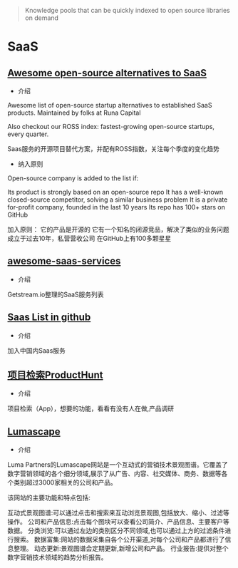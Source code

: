 > Knowledge pools that can be quickly indexed to open source libraries on demand

# SaaS

## [Awesome open-source alternatives to SaaS](https://github.com/RunaCapital/awesome-oss-alternatives)

- 介绍

Awesome list of open-source startup alternatives to established SaaS products. Maintained by folks at Runa Capital

Also checkout our ROSS index: fastest-growing open-source startups, every quarter.

Saas服务的开源项目替代方案，并配有ROSS指数，关注每个季度的变化趋势

- 纳入原则
  
Open-source company is added to the list if:

Its product is strongly based on an open-source repo
It has a well-known closed-source competitor, solving a similar business problem
It is a private for-profit company, founded in the last 10 years
Its repo has 100+ stars on GitHub

加入原则：
它的产品是开源的
它有一个知名的闭源竞品，解决了类似的业务问题
成立于过去10年，私营营收公司
在GitHub上有100多颗星星

## [awesome-saas-services](https://github.com/GetStream/awesome-saas-services)

- 介绍

Getstream.io整理的SaaS服务列表

## [Saas List in github](https://github.com/georgezouq/awesome-saas)

- 介绍

加入中国内Saas服务

## [项目检索ProductHunt](https://www.producthunt.com/)

- 介绍
  
项目检索（App），想要的功能，看看有没有人在做,产品调研

## [Lumascape](https://lumapartners.com/lumascapes/)

- 介绍

Luma Partners的Lumascape网站是一个互动式的营销技术景观图谱。它覆盖了数字营销领域的各个细分领域,展示了从广告、内容、社交媒体、商务、数据等各个类别超过3000家相关的公司和产品。

该网站的主要功能和特点包括:

互动式景观图谱:可以通过点击和搜索来互动浏览景观图,包括放大、缩小、过滤等操作。
公司和产品信息:点击每个图块可以查看公司简介、产品信息、主要客户等数据。
分类浏览:可以通过左边的类别区分不同领域,也可以通过上方的过滤条件进行搜索。
数据富集:网站的数据采集自各个公开渠道,对每个公司和产品都进行了信息整理。
动态更新:景观图谱会定期更新,新增公司和产品。
行业报告:提供对整个数字营销技术领域的趋势分析报告。
